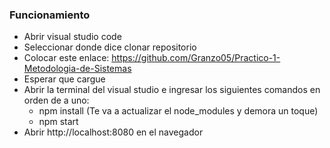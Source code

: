 ### Funcionamiento
- Abrir visual studio code
- Seleccionar donde dice clonar repositorio
- Colocar este enlace: https://github.com/Granzo05/Practico-1-Metodologia-de-Sistemas
- Esperar que cargue
- Abrir la terminal del visual studio e ingresar los siguientes comandos en orden de a uno:
    -   npm install (Te va a actualizar el node_modules y demora un toque)
    -   npm start
- Abrir http://localhost:8080 en el navegador 
